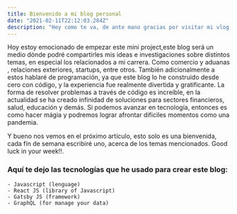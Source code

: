```yaml
---
title: Bienvenido a mi blog personal
date: "2021-02-11T22:12:03.284Z"
description: "Hey como te va, de ante mano gracias por visitar mi vlog, click aquí para ver el articulo completo"
---
```


Hoy estoy emocionado de empezar este mini project,este blog será un medio dónde podré
compartirles mis ideas e investigaciones sobre distintos temas, en especial los relacionados a mi carrera. Como comercio y aduanas , relaciones exteriores, startups, entre otros. 
También adicionalmente a estos hablaré de programación, ya que este blog lo he construido desde cero con código, y la experiencia fue realmente divertida y gratificante. La forma de resolver problemas a través de código es increíble, en la actualidad se ha creado infinidad de soluciones para sectores financieros, salud, educación y demás. Si podemos avanzar en tecnología, entonces es como hacer mágia y podremos lograr afrontar dificiles momentos como una pandemia.

Y bueno nos vemos en el próximo artículo, esto solo es una bienvenida, cada fín de semana
escribiré uno, acerca de los temas mencionados. Good luck in your week!!.

### Aquí te dejo las tecnologías que he usado para crear este blog:

    - Javascript (lenguage)
    - React JS (library of Javascript)
    - Gatsby JS (framework)
    - GraphQL (for manage your data)
